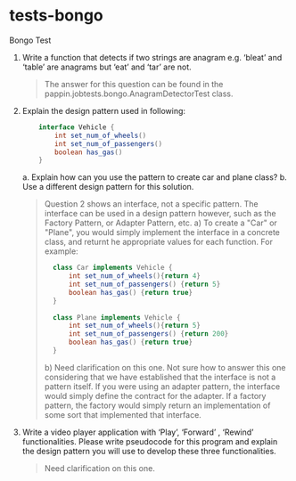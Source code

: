 # tests-bongo
Bongo Test


1. Write a function that detects if two strings are anagram e.g. ‘bleat’ and ‘table’ are anagrams but ‘eat’ and ‘tar’ are not.
    > The answer for this question can be found in the pappin.jobtests.bongo.AnagramDetectorTest class.
    
    
2. Explain the design pattern used in following:
    ```java
        interface Vehicle {
            int set_num_of_wheels()
            int set_num_of_passengers()
            boolean has_gas() 
        }
    ```
    a. Explain how can you use the pattern to create car and plane class?
    b. Use a different design pattern for this solution.
    
    > Question 2 shows an interface, not a specific pattern. The interface can be used in a design pattern however, such as the Factory Pattern, or Adapter Pattern, etc.
    > a) To create a "Car" or "Plane", you would simply implement the interface in a concrete class, and returnt he appropriate values for each function. For example:
    >   ```Java
    >     class Car implements Vehicle {
    >         int set_num_of_wheels(){return 4}
    >         int set_num_of_passengers() {return 5}
    >         boolean has_gas() {return true}
    >     }
    >     
    >     class Plane implements Vehicle {
    >         int set_num_of_wheels(){return 5}
    >         int set_num_of_passengers() {return 200}
    >         boolean has_gas() {return true}
    >     }
    >   ```  
    >   b) Need clarification on this one.
    >       Not sure how to answer this one considering that we have established that the interface is not a pattern itself. 
    >       If you were using an adapter pattern, the interface would simply define the contract for the adapter. 
    >       If a factory pattern, the factory would simply return an implementation of some sort that implemented that interface.


3. Write a video player application with ‘Play’, ‘Forward’ , ‘Rewind’ functionalities. Please write pseudocode for this program and explain the design pattern you will use to develop these three functionalities.
    > Need clarification on this one.
